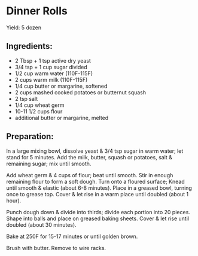 Dinner Rolls
============

Yield: 5 dozen

Ingredients:
------------

- 2 Tbsp + 1 tsp active dry yeast
- 3/4 tsp + 1 cup sugar divided
- 1/2 cup warm water (110F-115F)
- 2 cups warm milk (110F-115F)
- 1/4 cup butter or margarine, softened
- 2 cups mashed cooked potatoes or butternut squash
- 2 tsp salt
- 1/4 cup wheat germ
- 10-11 1/2 cups flour
- additional butter or margarine, melted

Preparation:
------------

In a large mixing bowl, dissolve yeast & 3/4 tsp sugar in warm water; let
stand for 5 minutes. Add the milk, butter, squash or potatoes, salt &
remaining sugar; mix until smooth.

Add wheat germ & 4 cups of flour; beat until smooth. Stir in enough remaining
flour to form a soft dough. Turn onto a floured surface; Knead until smooth &
elastic (about 6-8 minutes). Place in a greased bowl, turning once to grease
top. Cover & let rise in a warm place until doubled (about 1 hour).

Punch dough down & divide into thirds; divide each portion into 20 pieces.
Shape into balls and place on greased baking sheets. Cover & let rise until
doubled (about 30 minutes).

Bake at 250F for 15-17 minutes or until golden brown.

Brush with butter. Remove to wire racks.

[source]: Mom